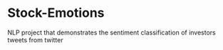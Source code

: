 # Stock-Emotions
NLP project that demonstrates the sentiment classification of investors tweets from twitter
